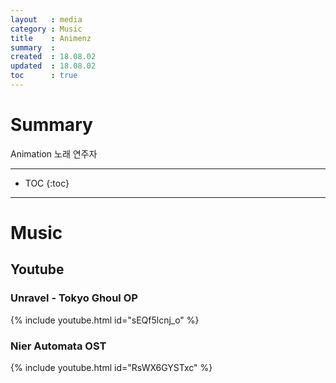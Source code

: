 ```yaml
---
layout   : media
category : Music
title    : Animenz
summary  : 
created  : 18.08.02
updated  : 18.08.02
toc      : true
---
```


# Summary

Animation 노래 연주자

* * *

* TOC
 {:toc}

* * *

# Music

## Youtube

### Unravel - Tokyo Ghoul OP

{% include youtube.html id="sEQf5lcnj_o" %}

### Nier Automata OST

{% include youtube.html id="RsWX6GYSTxc" %}